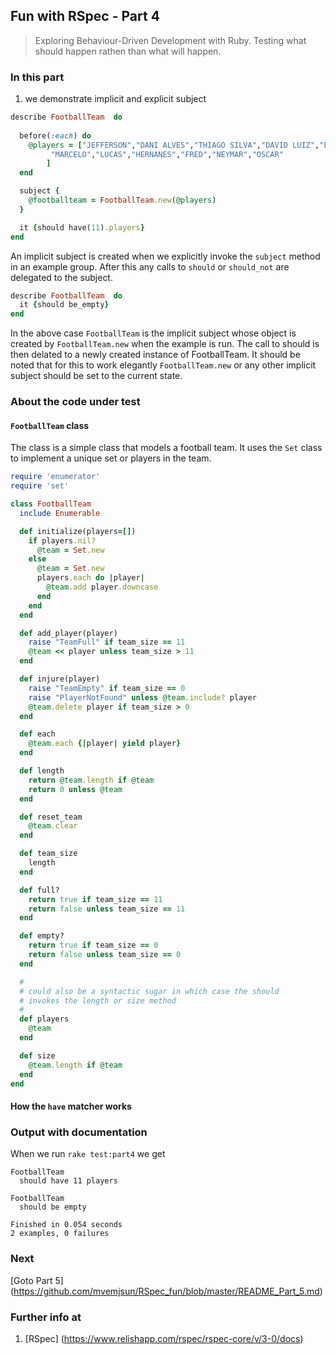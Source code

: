 ## Fun with RSpec - Part 4
> Exploring Behaviour-Driven Development with Ruby. Testing what should happen rathen than what will happen.

### In this part
1. we demonstrate implicit and explicit subject

```ruby
describe FootballTeam  do
  
  before(:each) do
    @players = ["JEFFERSON","DANI ALVES","THIAGO SILVA","DAVID LUIZ","FERNANDO",
         "MARCELO","LUCAS","HERNANES","FRED","NEYMAR","OSCAR"
        ]
  end

  subject {
    @footballteam = FootballTeam.new(@players)
  }

  it {should have(11).players}
end
```

An implicit subject is created when we explicitly invoke the `subject` method in an example group. After this any calls to `should` or 
`should_not` are delegated to the subject. 

```ruby
describe FootballTeam  do
  it {should be_empty}
end
```
In the above case `FootballTeam` is the implicit subject whose object is created by `FootballTeam.new` when the example is run. The call to should is then delated to a newly created instance of FootballTeam. It should be noted that for this to work elegantly 
`FootballTeam.new` or any other implicit subject should be set to the current state.

### About the code under test

#### `FootballTeam` class

The class is a simple class that models a football team. It uses the `Set` class to implement a unique set or players
in the team.

```ruby
require 'enumerator'
require 'set'

class FootballTeam
  include Enumerable

  def initialize(players=[])
    if players.nil?
      @team = Set.new
    else
      @team = Set.new
      players.each do |player|
        @team.add player.downcase
      end
    end
  end

  def add_player(player)
    raise "TeamFull" if team_size == 11   
    @team << player unless team_size > 11
  end

  def injure(player)
    raise "TeamEmpty" if team_size == 0
    raise "PlayerNotFound" unless @team.include? player   
    @team.delete player if team_size > 0
  end

  def each
    @team.each {|player| yield player}
  end

  def length
    return @team.length if @team
    return 0 unless @team
  end

  def reset_team
    @team.clear
  end

  def team_size
    length
  end

  def full?
    return true if team_size == 11
    return false unless team_size == 11
  end

  def empty?
    return true if team_size == 0
    return false unless team_size == 0
  end

  #
  # could also be a syntactic sugar in which case the should
  # invokes the length or size method
  #
  def players
    @team
  end

  def size
    @team.length if @team
  end
end
```

#### How the `have` matcher works


### Output with documentation
When we run `rake test:part4` we get
```
FootballTeam
  should have 11 players

FootballTeam
  should be empty

Finished in 0.054 seconds
2 examples, 0 failures
```
### Next
[Goto Part 5] (https://github.com/mvemjsun/RSpec_fun/blob/master/README_Part_5.md)

### Further info at
1. [RSpec] (https://www.relishapp.com/rspec/rspec-core/v/3-0/docs)